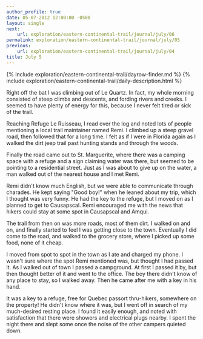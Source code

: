 ```yaml
---
author_profile: true
date: 05-07-2012 12:00:00 -0500
layout: single
next:
    url: exploration/eastern-continental-trail/journal/july/06
permalink: exploration/eastern-continental-trail/journal/july/05
previous:
    url: exploration/eastern-continental-trail/journal/july/04
title: July 5
---
```

{% include exploration/eastern-continental-trail/dayrow-finder.md %}
{% include exploration/eastern-continental-trail/daily-description.html %}

Right off the bat I was climbing out of Le Quartz. In fact, my whole morning consisted of steep climbs and descents, and fording rivers and creeks. I seemed to have plenty of energy for this, because I never felt tired or sick of the trail.

Reaching Refuge Le Ruisseau, I read over the log and noted lots of people mentioning a local trail maintainer named Remi. I climbed up a steep gravel road, then followed that for a long time. I felt as if I were in Florida again as I walked the dirt jeep trail past hunting stands and through the woods.

Finally the road came out to St. Marguerite, where there was a camping space with a refuge and a sign claiming water was there, but seemed to be pointing to a residential street. Just as I was about to give up on the water, a man walked out of the nearest house and I met Remi.

Remi didn't know much English, but we were able to communicate through charades. He kept saying "Good boy!" when he leaned about my trip, which I thought was very funny. He had the key to the refuge, but I moved on as I planned to get to Causapscal. Remi encouraged me with the news that hikers could stay at some spot in Causapscal and Amqui.

The trail from then on was more roads, most of them dirt. I walked on and on, and finally started to feel I was getting close to the town. Eventually I did come to the road, and walked to the grocery store, where I picked up some food, none of it cheap.

I moved from spot to spot in the town as I ate and charged my phone. I wasn't sure where the spot Remi mentioned was, but thought I had passed it. As I walked out of town I passed a campground. At first I passed it by, but then thought better of it and went to the office. The boy there didn't know of any place to stay, so I walked away. Then he came after me with a key in his hand.

It was a key to a refuge, free for Quebec passort thru-hikers, somewhere on the property! He didn't know where it was, but I went off in search of my much-desired resting place. I found it easily enough, and noted with satisfaction that there were showers and electrical plugs nearby. I spent the night there and slept some once the noise of the other campers quieted down.
